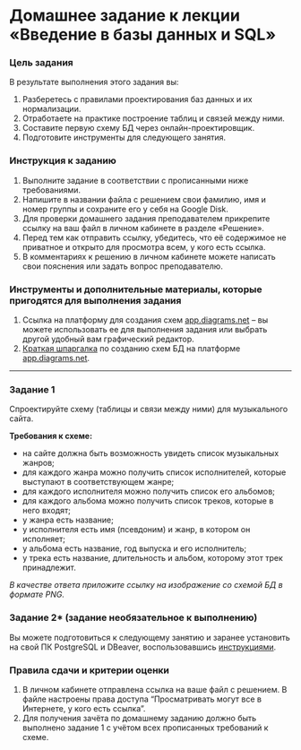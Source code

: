 # Домашнее задание к лекции «Введение в базы данных и SQL»

### Цель задания

В результате выполнения этого задания вы:

1. Разберетесь с правилами проектирования баз данных и их нормализации.
2. Отработаете на практике построение таблиц и связей между ними.
3. Составите первую схему БД через онлайн-проектировщик.
4. Подготовите инструменты для следующего занятия.


### Инструкция к заданию

1. Выполните задание в соответствии с прописанными ниже требованиями.
2. Напишите в названии файла с решением свои фамилию, имя и номер группы и сохраните его у себя на Google Disk.
4. Для проверки домашнего задания преподавателем прикрепите ссылку на ваш файл в личном кабинете в разделе «Решение».
5. Перед тем как отправить ссылку, убедитесь, что её содержимое не приватное и открыто для просмотра всем, у кого есть ссылка.
6. В комментариях к решению в личном кабинете можете написать свои пояснения или задать вопрос преподавателю.


### Инструменты и дополнительные материалы, которые пригодятся для выполнения задания

1. Ссылка на платформу для создания схем [app.diagrams.net](https://app.diagrams.net/) – вы можете использовать ее для выполнения задания или выбрать другой удобный вам графический редактор.
2. [Краткая шпаргалка](https://docs.google.com/document/d/1KUagjHQQHIQYS2-qI0lgiV2wNxKdi00Q_Xw0nK7t3PA/edit?usp=sharing) по созданию схем БД на платформе [app.diagrams.net](https://app.diagrams.net/).

------

### Задание 1

Спроектируйте схему (таблицы и связи между ними) для музыкального сайта.

**Требования к схеме:**

- на сайте должна быть возможность увидеть список музыкальных жанров;
- для каждого жанра можно получить список исполнителей, которые выступают в соответствующем жанре;
- для каждого исполнителя можно получить список его альбомов;
- для каждого альбома можно получить список треков, которые в него входят;
- у жанра есть название;
- у исполнителя есть имя (псевдоним) и жанр, в котором он исполняет;
- у альбома есть название, год выпуска и его исполнитель;
- у трека есть название, длительность и альбом, которому этот трек принадлежит.

 *В качестве ответа приложите ссылку на изображение со схемой БД в формате PNG.*

### Задание 2* (задание необязательное к выполнению)

Вы можете подготовиться к следующему занятию и заранее установить на свой ПК PostgreSQL и DBeaver, воспользовавшись [инструкциями](https://github.com/netology-code/sqlshqa-homeworks/blob/main/bd-downloud.md).


### Правила сдачи и критерии оценки

1. В личном кабинете отправлена ссылка на ваше файл с решением. В файле настроены права доступа “Просматривать могут все в Интернете, у кого есть ссылка”.
2. Для получения зачёта по домашнему заданию должно быть выполнено задание 1 с учётом всех прописанных требований к схеме.





